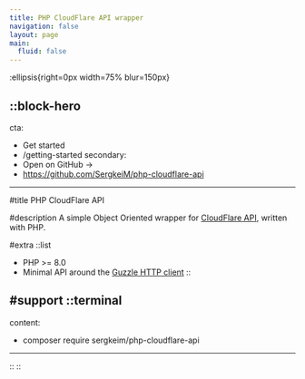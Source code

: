 ```yaml
---
title: PHP CloudFlare API wrapper
navigation: false
layout: page
main:
  fluid: false
---
```


:ellipsis{right=0px width=75% blur=150px}

::block-hero
---
cta:
  - Get started
  - /getting-started
secondary:
  - Open on GitHub →
  - https://github.com/SergkeiM/php-cloudflare-api
---

#title
PHP CloudFlare API

#description
A simple Object Oriented wrapper for [CloudFlare API](https://developers.cloudflare.com/api), written with PHP.

#extra
  ::list
  - PHP >= 8.0
  - Minimal API around the [Guzzle HTTP client](https://github.com/guzzle/guzzle)
  ::

#support
  ::terminal
  ---
  content:
  - composer require sergkeim/php-cloudflare-api
  ---
  ::
::
